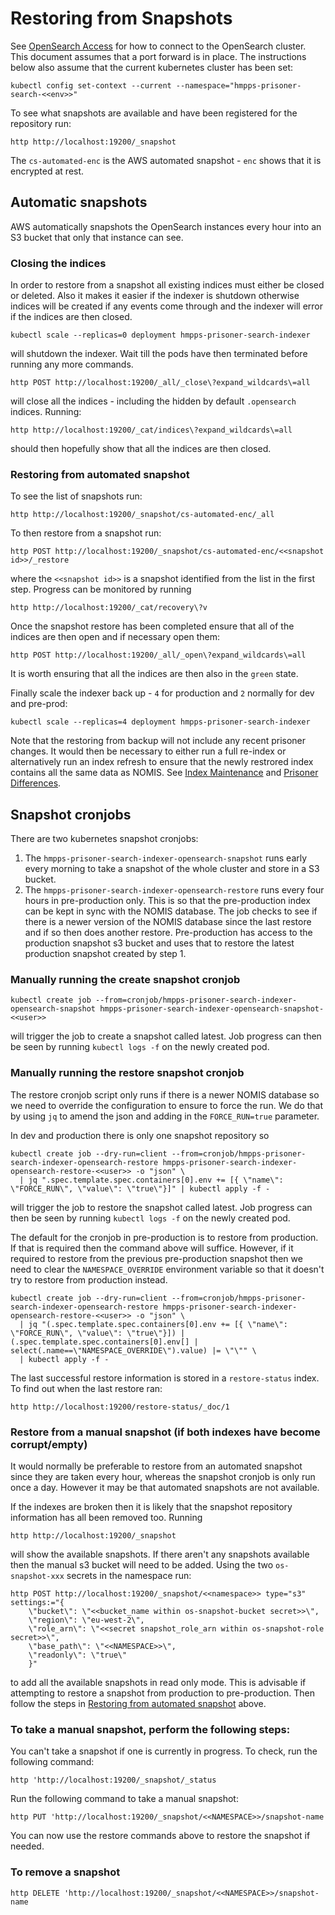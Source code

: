 # Restoring from Snapshots

See [OpenSearch Access](./OpenSearchAccess.md) for how to connect to the OpenSearch cluster.  This document assumes that
a port forward is in place.  The instructions below also assume that the current kubernetes cluster has been set:
```shell
kubectl config set-context --current --namespace="hmpps-prisoner-search-<<env>>"
```

To see what snapshots are available and have been registered for the repository run:
```shell
http http://localhost:19200/_snapshot
```
The `cs-automated-enc` is the AWS automated snapshot - `enc` shows that it is encrypted at rest.

## Automatic snapshots
AWS automatically snapshots the OpenSearch instances every hour into an S3 bucket that only that instance can see.

### Closing the indices
In order to restore from a snapshot all existing indices must either be closed or deleted.  Also it makes it easier if
the indexer is shutdown otherwise indices will be created if any events come through and the indexer will error if the
indices are then closed.
```shell
kubectl scale --replicas=0 deployment hmpps-prisoner-search-indexer
```
will shutdown the indexer.  Wait till the pods have then terminated before running any more commands.
```shell
http POST http://localhost:19200/_all/_close\?expand_wildcards\=all
```
will close all the indices - including the hidden by default `.opensearch` indices.  Running:
```shell
http http://localhost:19200/_cat/indices\?expand_wildcards\=all
```
should then hopefully show that all the indices are then closed.

### Restoring from automated snapshot
To see the list of snapshots run:
```shell
http http://localhost:19200/_snapshot/cs-automated-enc/_all
```
To then restore from a snapshot run:
```shell
http POST http://localhost:19200/_snapshot/cs-automated-enc/<<snapshot id>>/_restore
```
where the `<<snapshot id>>` is a snapshot identified from the list in the first step.
Progress can be monitored by running
```shell
http http://localhost:19200/_cat/recovery\?v
```
Once the snapshot restore has been completed ensure that all of the indices are then open and if necessary open them:
```shell
http POST http://localhost:19200/_all/_open\?expand_wildcards\=all
```
It is worth ensuring that all the indices are then also in the `green` state.

Finally scale the indexer back up - `4` for production and `2` normally for dev and pre-prod:
```shell
kubectl scale --replicas=4 deployment hmpps-prisoner-search-indexer
```

Note that the restoring from backup will not include any recent prisoner changes.  It would then be necessary to either
run a full re-index or alternatively run an index refresh to ensure that the newly restrored index contains all the 
same data as NOMIS. See [Index Maintenance](./IndexMaintenance.md) and [Prisoner Differences](./PrisonerDifferences.md).

## Snapshot cronjobs
There are two kubernetes snapshot cronjobs:
1. The `hmpps-prisoner-search-indexer-opensearch-snapshot` runs early every morning to take a snapshot
of the whole cluster and store in a S3 bucket.
2. The `hmpps-prisoner-search-indexer-opensearch-restore` runs every four hours in pre-production only.  This is so that
the pre-production index can be kept in sync with the NOMIS database.  The job checks to see if there is a newer version
of the NOMIS database since the last restore and if so then does another restore.  Pre-production has access to the
production snapshot s3 bucket and uses that to restore the latest production snapshot created by step 1.

### Manually running the create snapshot cronjob
```shell
kubectl create job --from=cronjob/hmpps-prisoner-search-indexer-opensearch-snapshot hmpps-prisoner-search-indexer-opensearch-snapshot-<<user>>
```
will trigger the job to create a snapshot called latest.
Job progress can then be seen by running `kubectl logs -f` on the newly created pod.

### Manually running the restore snapshot cronjob
The restore cronjob script only runs if there is a newer NOMIS database so we need to override the configuration to
ensure to force the run. We do that by using `jq` to amend the json and adding in the `FORCE_RUN=true` parameter.

In dev and production there is only one snapshot repository so
```shell
kubectl create job --dry-run=client --from=cronjob/hmpps-prisoner-search-indexer-opensearch-restore hmpps-prisoner-search-indexer-opensearch-restore-<<user>> -o "json" \
  | jq ".spec.template.spec.containers[0].env += [{ \"name\": \"FORCE_RUN\", \"value\": \"true\"}]" | kubectl apply -f -
```
will trigger the job to restore the snapshot called latest.
Job progress can then be seen by running `kubectl logs -f` on the newly created pod.

The default for the cronjob in pre-production is to restore from production.  If that is required then the command above
will suffice.  However, if it required to restore from the previous pre-production snapshot then we need to clear the
`NAMESPACE_OVERRIDE` environment variable so that it doesn't try to restore from production instead.
```shell
kubectl create job --dry-run=client --from=cronjob/hmpps-prisoner-search-indexer-opensearch-restore hmpps-prisoner-search-indexer-opensearch-restore-<<user>> -o "json" \
  | jq "(.spec.template.spec.containers[0].env += [{ \"name\": \"FORCE_RUN\", \"value\": \"true\"}]) | (.spec.template.spec.containers[0].env[] | select(.name==\"NAMESPACE_OVERRIDE\").value) |= \"\"" \
  | kubectl apply -f -
```

The last successful restore information is stored in a `restore-status` index.  To find out when the last restore ran:
```
http http://localhost:19200/restore-status/_doc/1
```

### Restore from a manual snapshot (if both indexes have become corrupt/empty)
It would normally be preferable to restore from an automated snapshot since they are taken every hour, whereas the
snapshot cronjob is only run once a day.  However it may be that automated snapshots are not available.

If the indexes are broken then it is likely that the snapshot repository information has all been removed too.  Running
```shell
http http://localhost:19200/_snapshot
```
will show the available snapshots.  If there aren't any snapshots available then the manual s3 bucket will need to be
added.  Using the two `os-snapshot-xxx` secrets in the namespace run:
```shell
http POST http://localhost:19200/_snapshot/<<namespace>> type="s3" settings:="{
    \"bucket\": \"<<bucket_name within os-snapshot-bucket secret>>\",
    \"region\": \"eu-west-2\",
    \"role_arn\": \"<<secret snapshot_role_arn within os-snapshot-role secret>>\",
    \"base_path\": \"<<NAMESPACE>>\",
    \"readonly\": \"true\"
    }"
```
to add all the available snapshots in read only mode.  This is advisable if attempting to restore a snapshot from
production to pre-production.
Then follow the steps in [Restoring from automated snapshot](#restoring-from-automated-snapshot) above.

### To take a manual snapshot, perform the following steps:

You can't take a snapshot if one is currently in progress. To check, run the following command:

```shell
http 'http://localhost:19200/_snapshot/_status
```

Run the following command to take a manual snapshot:
```shell
http PUT 'http://localhost:19200/_snapshot/<<NAMESPACE>>/snapshot-name
```
You can now use the restore commands above to restore the snapshot if needed.

### To remove a snapshot
```shell
http DELETE 'http://localhost:19200/_snapshot/<<NAMESPACE>>/snapshot-name
```
